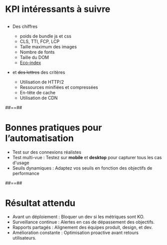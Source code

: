 # KPI intéressants à suivre

##

- Des chiffres

  - poids de bundle js et css
  - CLS, TTI, FCP, LCP
  - Taille maximum des images
  - Nombre de fonts
  - Taille du DOM
  - [Eco-index](https://www.ecoindex.fr/)

- et ~~des lettres~~ des critères
  - Utilisation de HTTP/2
  - Ressources minifiées et compressées
  - En-tête de cache
  - Utilisation de CDN

##==##

# Bonnes pratiques pour l’automatisation

- Test sur des connexions réalistes
- Test multi-vue : Testez sur <strong>mobile</strong> et <strong>desktop</strong> pour capturer tous les cas d'usage
- Seuils dynamiques : Adaptez vos seuils en fonction des objectifs de performance

##==##

# Résultat attendu

- Avant un déploiement : Bloquer un dev si les métriques sont KO.
- Surveillance continue : Alertes en cas de dépassement des objectifs.
- Rapports partagés : Alignement des équipes produit, design, et dev.
- Amélioration constante : Optimisation proactive avant retours utilisateurs.
